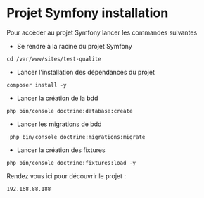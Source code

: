 # Projet Symfony installation

Pour accèder au projet Symfony lancer les commandes suivantes

- Se rendre à la racine du projet Symfony

```shell
cd /var/www/sites/test-qualite
```

- Lancer l'installation des dépendances du projet

```shell
composer install -y
```

- Lancer la création de la bdd

```shell
php bin/console doctrine:database:create
```

- Lancer les migrations de bdd

```shell
 php bin/console doctrine:migrations:migrate
```

- Lancer la création des fixtures

```shell
php bin/console doctrine:fixtures:load -y
```

Rendez vous ici pour découvrir le projet : 
```
192.168.88.188
```